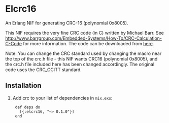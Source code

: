 # Elcrc16

An Erlang NIF for generating CRC-16 (polynomial 0x8005).

This NIF requires the very fine CRC code (in C) written by Michael Barr.
See http://www.barrgroup.com/Embedded-Systems/How-To/CRC-Calculation-C-Code
for more information. The code can be downloaded from
[here](http://www.netrino.com/code/crc.zip).


Note: You can change the CRC standard used by changing the macro near the 
top of the crc.h file - this NIF wants CRC16 (polynomial 0x8005), and the
crc.h file included here has been changed accordingly. The original code
uses the CRC_CCITT standard.

## Installation

1. Add crc to your list of dependencies in `mix.exs`:

        def deps do
          [{:elcrc16, "~> 0.1.0"}]
        end

